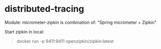 # distributed-tracing
Module: micrometer-zipkin is combination of: "Spring micrometer + Zipkin"

Start zipkin in local:
> docker run -p 9411:9411 openzipkin/zipkin:latest



